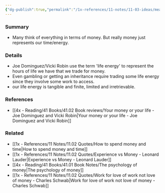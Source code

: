 ```yaml
---
{"dg-publish":true,"permalink":"/1x-references/11-notes/11-03-ideas/measure-your-life-in-energy-not-in-money/","title":"Measure your life in energy not in money","noteIcon":""}
---
```



### Summary
- Many think of everything in terms of money. But really money just represents our time/energy.

### Details
- Joe Dominguez/Vicki Robin use the term 'life energy' to represent the hours of life we have that we trade for money.
- Even gambling or getting an inheritance require trading some life energy since they involve some work to access.
- our life energy is tangible and finite, limited and irretrievable.

### References
- [[4x - Reading/41 Books/41.02 Book reviews/Your money or your life - Joe Dominguez and Vicki Robin\|Your money or your life - Joe Dominguez and Vicki Robin]]

### Related
- [[1x - References/11 Notes/11.02 Quotes/How to spend money and time\|How to spend money and time]]
- [[1x - References/11 Notes/11.02 Quotes/Experience vs Money - Leonard Lauder\|Experience vs Money - Leonard Lauder]]
- [[4x - Reading/41 Books/41.01 Book Notes/The psychology of money\|The psychology of money]]
- [[1x - References/11 Notes/11.02 Quotes/Work for love of work not love of money - Charles Schwab\|Work for love of work not love of money - Charles Schwab]]